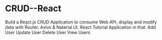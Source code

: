 # CRUD--React
Build a React.js CRUD Application to consume Web API, display and modify data with Router, Axios &amp; Naterial UI.  React Tutorial Application in that:      Add User     Update User     Delete User     View Users

